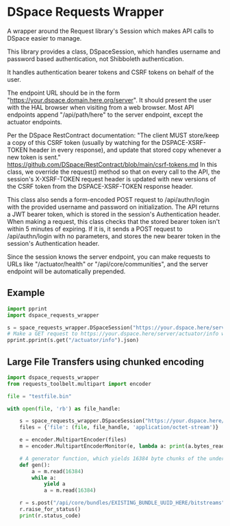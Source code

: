 # DSpace Requests Wrapper

A wrapper around the Request library's Session which makes API calls to DSpace easier to manage.

This library provides a class, DSpaceSession, which handles username and password based authentication, not Shibboleth authentication.

It handles authentication bearer tokens and CSRF tokens on behalf of the user.

The endpoint URL should be in the form "https://your.dspace.domain.here.org/server". It should present the user with the HAL browser 
when visiting from a web browser. Most API endpoints append "/api/path/here" to the server endpoint, except the actuator endpoints.

Per the DSpace RestContract documentation:
"The client MUST store/keep a copy of this CSRF token (usually by watching for the DSPACE-XSRF-TOKEN header in every response), and 
update that stored copy whenever a new token is sent." 
https://github.com/DSpace/RestContract/blob/main/csrf-tokens.md
In this class, we override the request() method so that on every call to the API, the session's X-XSRF-TOKEN request header is updated
with new versions of the CSRF token from the DSPACE-XSRF-TOKEN response header.

This class also sends a form-encoded POST request to /api/authn/login with the provided username and password on initialization.
The API returns a JWT bearer token, which is stored in the session's Authentication header.
When making a request, this class checks that the stored bearer token isn't within 5 minutes of expiring.
If it is, it sends a POST request to /api/authn/login with no parameters, and stores the new bearer token in the session's
Authentication header.

Since the session knows the server endpoint, you can make requests to URLs like "/actuator/health" or "/api/core/communities",
and the server endpoint will be automatically prepended.

## Example

```python
import pprint
import dspace_requests_wrapper

s = space_requests_wrapper.DSpaceSession("https://your.dspace.here/server", "auserhere", "hunter42")
# Make a GET request to https://your.dspace.here/server/actuator/info with valid CSRF and Authentication headers:
pprint.pprint(s.get("/actuator/info").json)
```

## Large File Transfers using chunked encoding

```python
import dspace_requests_wrapper
from requests_toolbelt.multipart import encoder

file = "testfile.bin"

with open(file, 'rb') as file_handle:

    s = space_requests_wrapper.DSpaceSession("https://your.dspace.here/server", "auserhere", "hunter42")
    files = {'file': (file, file_handle, 'application/octet-stream')}

    e = encoder.MultipartEncoder(files)
    m = encoder.MultipartEncoderMonitor(e, lambda a: print(a.bytes_read, end='\r'))

    # A generator function, which yields 16384 byte chunks of the underlying file.
    def gen():
        a = m.read(16384)
        while a:
            yield a
            a = m.read(16384)

    r = s.post("/api/core/bundles/EXISTING_BUNDLE_UUID_HERE/bitstreams", data=gen(),  headers={'Content-Type': m.content_type})
    r.raise_for_status()
    print(r.status_code)

```

